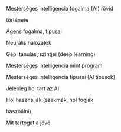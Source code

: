 Mesterséges intelligencia fogalma (AI) rövid
 
története
 
Ágens fogalma, típusai
 
Neurális hálózatok
 
Gépi tanulás, szintjei (deep learning)
 
Mesterséges intelligencia mint program
 
Mesterséges intelligencia típusai (Al típusok)
 
Jelenleg hol tart az Al
 
Hol használják (szakmák, hol fogják
 
használni)
 
Mit tartogat a jövő
